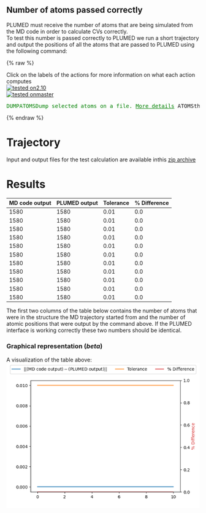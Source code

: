 Number of atoms passed correctly
--------------------------------

PLUMED must receive the number of atoms that are being simulated from the MD code in order to calculate CVs correctly.  
To test this number is passed correctly to PLUMED we run a short trajectory and output the positions of all the atoms 
that are passed to PLUMED using the following command:

{% raw %}
<div class="plumedInputContainer">
<div class="plumedpreheader">
<div class="headerInfo" id="value_details_working1.dat"> Click on the labels of the actions for more information on what each action computes </div>
<div class="containerBadge">
<div class="headerBadge"><a href="working1.dat.plumed.stderr"><img src="https://img.shields.io/badge/2.10-passing-green.svg" alt="tested on2.10" /></a></div>
<div class="headerBadge"><a href="working1.dat.plumed_master.stderr"><img src="https://img.shields.io/badge/master-passing-green.svg" alt="tested onmaster" /></a></div>
</div>
</div>
<pre class="plumedlisting">
<span class="plumedtooltip" style="color:green">DUMPATOMS<span class="right">Dump selected atoms on a file. <a href="https://www.plumed.org/doc-master/user-doc/html/DUMPATOMS" style="color:green">More details</a><i></i></span></span> <span class="plumedtooltip">ATOMS<span class="right">the atom indices whose positions you would like to print out<i></i></span></span>=<span class="plumedtooltip">@mdatoms<span class="right">refers to all the MD codes atoms but not PLUMEDs vatoms. <a href="https://www.plumed.org/doc-master/user-doc/html/specifying_atoms">Click here</a> for more information. <i></i></span></span> <span class="plumedtooltip">FILE<span class="right">file on which to output coordinates; extension is automatically detected<i></i></span></span>=plumed.xyz
</pre></div>

 {% endraw %} 

# Trajectory

Input and output files for the test calculation are available inthis [zip archive](basic_v2.10.zip)

# Results

| MD code output | PLUMED output | Tolerance | % Difference | 
|:-------------|:--------------|:--------------|:--------------| 
| 1580 | 1580 | 0.01 | 0.0 |
| 1580 | 1580 | 0.01 | 0.0 |
| 1580 | 1580 | 0.01 | 0.0 |
| 1580 | 1580 | 0.01 | 0.0 |
| 1580 | 1580 | 0.01 | 0.0 |
| 1580 | 1580 | 0.01 | 0.0 |
| 1580 | 1580 | 0.01 | 0.0 |
| 1580 | 1580 | 0.01 | 0.0 |
| 1580 | 1580 | 0.01 | 0.0 |
| 1580 | 1580 | 0.01 | 0.0 |
| 1580 | 1580 | 0.01 | 0.0 |


The first two columns of the table below contains the number of atoms that were in the structure the MD trajectory started from and the number of atomic positions
that were output by the command above.  If the PLUMED interface is working correctly these two numbers should be identical. 


### Graphical representation (_beta_)
A visualization of the table above:  
![natoms_v2.10](./natoms_v2.10.png)
